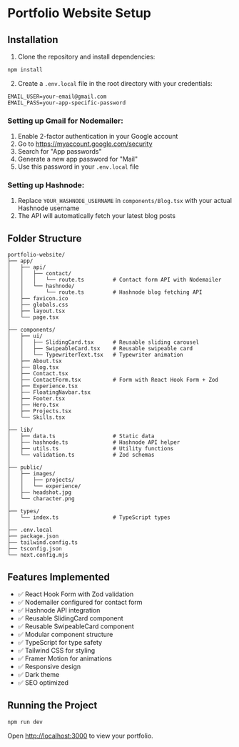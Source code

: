 # Portfolio Website Setup

## Installation

1. Clone the repository and install dependencies:

```bash
npm install
```

2. Create a `.env.local` file in the root directory with your credentials:

```
EMAIL_USER=your-email@gmail.com
EMAIL_PASS=your-app-specific-password
```

### Setting up Gmail for Nodemailer:

1. Enable 2-factor authentication in your Google account
2. Go to https://myaccount.google.com/security
3. Search for "App passwords"
4. Generate a new app password for "Mail"
5. Use this password in your `.env.local` file

### Setting up Hashnode:

1. Replace `YOUR_HASHNODE_USERNAME` in `components/Blog.tsx` with your actual Hashnode username
2. The API will automatically fetch your latest blog posts

## Folder Structure

```
portfolio-website/
├── app/
│   ├── api/
│   │   ├── contact/
│   │   │   └── route.ts         # Contact form API with Nodemailer
│   │   └── hashnode/
│   │       └── route.ts         # Hashnode blog fetching API
│   ├── favicon.ico
│   ├── globals.css
│   ├── layout.tsx
│   └── page.tsx
│
├── components/
│   ├── ui/
│   │   ├── SlidingCard.tsx      # Reusable sliding carousel
│   │   ├── SwipeableCard.tsx    # Reusable swipeable card
│   │   └── TypewriterText.tsx   # Typewriter animation
│   ├── About.tsx
│   ├── Blog.tsx
│   ├── Contact.tsx
│   ├── ContactForm.tsx          # Form with React Hook Form + Zod
│   ├── Experience.tsx
│   ├── FloatingNavbar.tsx
│   ├── Footer.tsx
│   ├── Hero.tsx
│   ├── Projects.tsx
│   └── Skills.tsx
│
├── lib/
│   ├── data.ts                  # Static data
│   ├── hashnode.ts              # Hashnode API helper
│   ├── utils.ts                 # Utility functions
│   └── validation.ts            # Zod schemas
│
├── public/
│   ├── images/
│   │   ├── projects/
│   │   └── experience/
│   ├── headshot.jpg
│   └── character.png
│
├── types/
│   └── index.ts                 # TypeScript types
│
├── .env.local
├── package.json
├── tailwind.config.ts
├── tsconfig.json
└── next.config.mjs
```

## Features Implemented

- ✅ React Hook Form with Zod validation
- ✅ Nodemailer configured for contact form
- ✅ Hashnode API integration
- ✅ Reusable SlidingCard component
- ✅ Reusable SwipeableCard component
- ✅ Modular component structure
- ✅ TypeScript for type safety
- ✅ Tailwind CSS for styling
- ✅ Framer Motion for animations
- ✅ Responsive design
- ✅ Dark theme
- ✅ SEO optimized

## Running the Project

```bash
npm run dev
```

Open [http://localhost:3000](http://localhost:3000) to view your portfolio.
